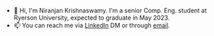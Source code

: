 - 👋 Hi, I'm Niranjan Krishnaswamy. I'm a senior Comp. Eng. student at Ryerson University, expected to graduate in May 2023.
- 📫 You can reach me via [LinkedIn](https://www.linkedin.com/in/nkrishnaswamy/) DM or through [email](mailto:nkrishnaswamy@ryerson.ca).

<!---
nkrishna0609/nkrishna0609 is a ✨ special ✨ repository because its `README.md` (this file) appears on your GitHub profile.
You can click the Preview link to take a look at your changes.
--->
